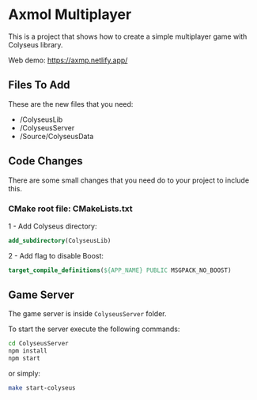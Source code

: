 # Axmol Multiplayer

This is a project that shows how to create a simple multiplayer game with Colyseus library.

Web demo: https://axmp.netlify.app/

## Files To Add

These are the new files that you need:

- /ColyseusLib
- /ColyseusServer
- /Source/ColyseusData

## Code Changes

There are some small changes that you need do to your project to include this.

### CMake root file: CMakeLists.txt

1 - Add Colyseus directory:

```cmake
add_subdirectory(ColyseusLib)
```

2 - Add flag to disable Boost:

```cmake
target_compile_definitions(${APP_NAME} PUBLIC MSGPACK_NO_BOOST)
```

## Game Server

The game server is inside `ColyseusServer` folder.

To start the server execute the following commands:

```bash
cd ColyseusServer
npm install
npm start
```

or simply:

```bash
make start-colyseus
```
